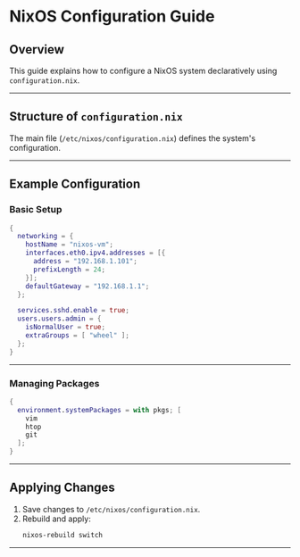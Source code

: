 
# NixOS Configuration Guide

## Overview
This guide explains how to configure a NixOS system declaratively using `configuration.nix`.

---

## Structure of `configuration.nix`
The main file (`/etc/nixos/configuration.nix`) defines the system's configuration.

---

## Example Configuration

### Basic Setup
```nix
{
  networking = {
    hostName = "nixos-vm";
    interfaces.eth0.ipv4.addresses = [{
      address = "192.168.1.101";
      prefixLength = 24;
    }];
    defaultGateway = "192.168.1.1";
  };

  services.sshd.enable = true;
  users.users.admin = {
    isNormalUser = true;
    extraGroups = [ "wheel" ];
  };
}
```

---

### Managing Packages
```nix
{
  environment.systemPackages = with pkgs; [
    vim
    htop
    git
  ];
}
```

---

## Applying Changes
1. Save changes to `/etc/nixos/configuration.nix`.
2. Rebuild and apply:
   ```bash
   nixos-rebuild switch
   ```

---

